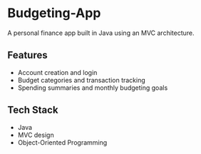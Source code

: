 # Budgeting-App
A personal finance app built in Java using an MVC architecture.

## Features
- Account creation and login
- Budget categories and transaction tracking
- Spending summaries and monthly budgeting goals

## Tech Stack
- Java
- MVC design
- Object-Oriented Programming
